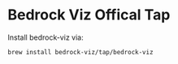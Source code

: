 # Bedrock Viz Offical Tap

Install bedrock-viz via:

```
brew install bedrock-viz/tap/bedrock-viz
```


